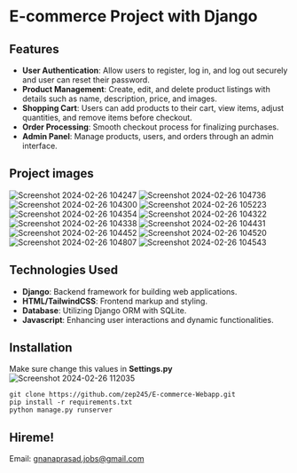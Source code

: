 # E-commerce Project with Django

## Features
* __User Authentication__: Allow users to register, log in, and log out securely and user can reset their password.
* __Product Management__: Create, edit, and delete product listings with details such as name, description, price, and images.
* __Shopping Cart__: Users can add products to their cart, view items, adjust quantities, and remove items before checkout.
* __Order Processing__: Smooth checkout process for finalizing purchases.
* __Admin Panel__: Manage products, users, and orders through an admin interface.

## Project images

![Screenshot 2024-02-26 104247](https://github.com/zep245/E-commerce-Webapp/assets/72607551/75dd4353-87ce-4c33-81dd-a1c9ee7b75ac)
![Screenshot 2024-02-26 104736](https://github.com/zep245/E-commerce-Webapp/assets/72607551/f600690e-54d1-4337-9458-6386e939f205)
![Screenshot 2024-02-26 104300](https://github.com/zep245/E-commerce-Webapp/assets/72607551/65b02c2b-03f4-43bf-92a8-6f72a7f0e198)
![Screenshot 2024-02-26 105223](https://github.com/zep245/E-commerce-Webapp/assets/72607551/3e39347c-b628-4068-bf55-7fd4926ce27e)
![Screenshot 2024-02-26 104354](https://github.com/zep245/E-commerce-Webapp/assets/72607551/8aa1c42a-ebc7-4f5a-b947-9d3306685a0b)
![Screenshot 2024-02-26 104322](https://github.com/zep245/E-commerce-Webapp/assets/72607551/1fecd26d-38a0-4cc4-86fd-31ab4504256f)
![Screenshot 2024-02-26 104338](https://github.com/zep245/E-commerce-Webapp/assets/72607551/b6ab97e3-4955-4763-b8ea-b08089d57111)
![Screenshot 2024-02-26 104431](https://github.com/zep245/E-commerce-Webapp/assets/72607551/6732776d-92f5-4146-948e-e4e9d3a46b8c)
![Screenshot 2024-02-26 104452](https://github.com/zep245/E-commerce-Webapp/assets/72607551/4e90b0fd-3e6e-4339-866d-41960ad62fce)
![Screenshot 2024-02-26 104520](https://github.com/zep245/E-commerce-Webapp/assets/72607551/f7dd6822-33d6-4303-b7ed-683c5071f7b5)
![Screenshot 2024-02-26 104807](https://github.com/zep245/E-commerce-Webapp/assets/72607551/c85d0cda-d820-477c-a2fe-12be775f3ace)
![Screenshot 2024-02-26 104543](https://github.com/zep245/E-commerce-Webapp/assets/72607551/efb204fe-be0e-4b46-95f9-12675c2b30d0)


## Technologies Used

* __Django__: Backend framework for building web applications.
* __HTML/TailwindCSS__: Frontend markup and styling.
* __Database__: Utilizing Django ORM with SQLite.
* __Javascript__: Enhancing user interactions and dynamic functionalities.


## Installation
Make sure change this values in __Settings.py__
![Screenshot 2024-02-26 112035](https://github.com/zep245/E-commerce-Webapp/assets/72607551/c409af31-83d3-47cb-9c0d-a7315925420a)

```
git clone https://github.com/zep245/E-commerce-Webapp.git
pip install -r requirements.txt
python manage.py runserver
```


## Hireme!
Email: gnanaprasad.jobs@gmail.com





